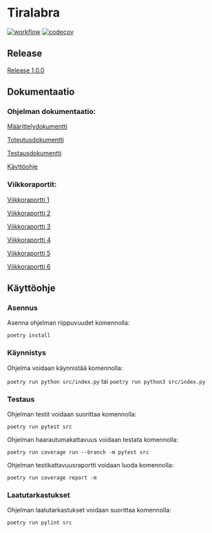 # Tiralabra

[![workflow](https://github.com/Dhkj/Tiralabra/actions/workflows/main.yml/badge.svg)](https://github.com/Dhkj/Tiralabra/actions)
[![codecov](https://codecov.io/gh/Dhkj/Tiralabra/branch/main/graph/badge.svg?token=GGQ60FH4C3)](https://codecov.io/gh/Dhkj/Tiralabra)

## Release

[Release 1.0.0](https://github.com/Dhkj/Tiralabra/releases/tag/v1.0.0)

## Dokumentaatio
### Ohjelman dokumentaatio:

[Määrittelydokumentti](https://github.com/Dhkj/Tiralabra/blob/main/Documentation/M%C3%A4%C3%A4rittelydokumentti.md)

[Toteutusdokumentti](https://github.com/Dhkj/Tiralabra/blob/main/Documentation/Toteutusdokumentti.md)

[Testausdokumentti](https://github.com/Dhkj/Tiralabra/blob/main/Documentation/Testausdokumentti.md)

[Käyttöohje](https://github.com/Dhkj/Tiralabra/blob/main/Documentation/K%C3%A4ytt%C3%B6ohje.md)

### Viikkoraportit:

[Viikkoraportti 1](https://github.com/Dhkj/Tiralabra/blob/main/Documentation/Viikkoraportti%201.md)

[Viikkoraportti 2](https://github.com/Dhkj/Tiralabra/blob/main/Documentation/Viikkoraportti%202.md)

[Viikkoraportti 3](https://github.com/Dhkj/Tiralabra/blob/main/Documentation/Viikkoraportti%203.md)

[Viikkoraportti 4](https://github.com/Dhkj/Tiralabra/blob/main/Documentation/Viikkoraportti%204.md)

[Viikkoraportti 5](https://github.com/Dhkj/Tiralabra/blob/main/Documentation/Viikkoraportti%205.md)

[Viikkoraportti 6](https://github.com/Dhkj/Tiralabra/blob/main/Documentation/Viikkoraportti%206.md)

## Käyttöohje
### Asennus

Asenna ohjelman riippuvuudet komennolla:

```poetry install```

### Käynnistys

Ohjelma voidaan käynnistää komennolla:

```poetry run python src/index.py```
tai
```poetry run python3 src/index.py```

### Testaus

Ohjelman testit voidaan suorittaa komennolla:

```poetry run pytest src```

Ohjelman haarautumakattavuus voidaan testata komennolla:

```poetry run coverage run --branch -m pytest src```

Ohjelman testikattavuusraportti voidaan luoda komennolla:

```poetry run coverage report -m```

### Laatutarkastukset

Ohjelman laatutarkastukset voidaan suorittaa komennolla:

```poetry run pylint src```

